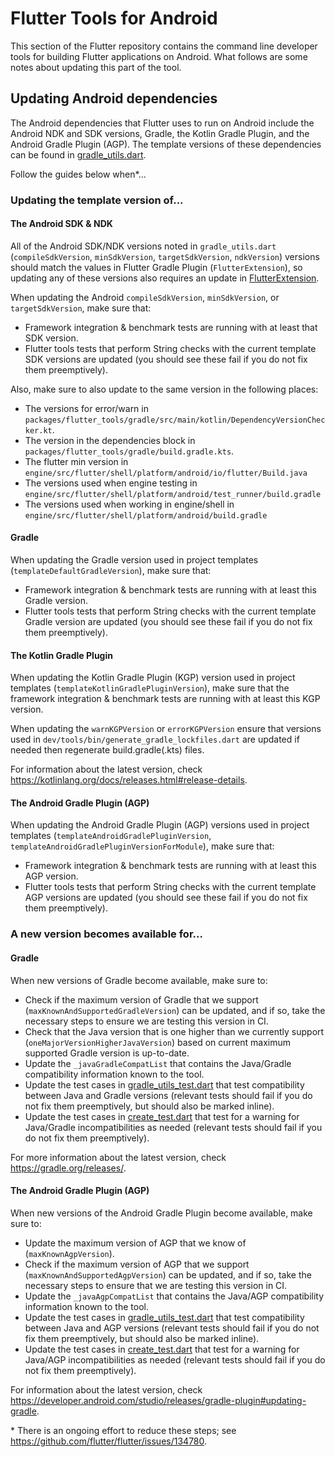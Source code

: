 # Flutter Tools for Android

This section of the Flutter repository contains the command line developer tools
for building Flutter applications on Android. What follows are some notes about
updating this part of the tool.

## Updating Android dependencies
The Android dependencies that Flutter uses to run on Android
include the Android NDK and SDK versions, Gradle, the Kotlin Gradle Plugin,
and the Android Gradle Plugin (AGP). The template versions of these
dependencies can be found in [gradle_utils.dart](gradle_utils.dart).

Follow the guides below when*...

### Updating the template version of...

#### The Android SDK & NDK
All of the Android SDK/NDK versions noted in `gradle_utils.dart`
(`compileSdkVersion`, `minSdkVersion`, `targetSdkVersion`, `ndkVersion`)
versions should match the values in Flutter Gradle Plugin (`FlutterExtension`),
so updating any of these versions also requires an update in
[FlutterExtension](../../../gradle/src/main/kotlin/FlutterExtention.kt).

When updating the Android `compileSdkVersion`, `minSdkVersion`, or
`targetSdkVersion`, make sure that:
- Framework integration & benchmark tests are running with at least that SDK
version.
- Flutter tools tests that perform String checks with the current template
SDK versions are updated (you should see these fail if you do not fix them
preemptively).

Also, make sure to also update to the same version in the following places:
- The versions for error/warn in `packages/flutter_tools/gradle/src/main/kotlin/DependencyVersionChecker.kt`.
- The version in the dependencies block in `packages/flutter_tools/gradle/build.gradle.kts`.
- The flutter min version in `engine/src/flutter/shell/platform/android/io/flutter/Build.java`
- The versions used when engine testing in `engine/src/flutter/shell/platform/android/test_runner/build.gradle`
- The versions used when working in engine/shell in `engine/src/flutter/shell/platform/android/build.gradle`

#### Gradle
When updating the Gradle version used in project templates
(`templateDefaultGradleVersion`), make sure that:
- Framework integration & benchmark tests are running with at least this Gradle
version.
- Flutter tools tests that perform String checks with the current template
Gradle version are updated (you should see these fail if you do not fix them
preemptively).

#### The Kotlin Gradle Plugin
When updating the Kotlin Gradle Plugin (KGP) version used in project templates
(`templateKotlinGradlePluginVersion`), make sure that the framework integration
& benchmark tests are running with at least this KGP version.

When updating the `warnKGPVersion` or `errorKGPVersion` ensure that versions used in
`dev/tools/bin/generate_gradle_lockfiles.dart` are updated if needed then regenerate
build.gradle(.kts) files.

For information about the latest version, check https://kotlinlang.org/docs/releases.html#release-details.

#### The Android Gradle Plugin (AGP)
When updating the Android Gradle Plugin (AGP) versions used in project templates
(`templateAndroidGradlePluginVersion`, `templateAndroidGradlePluginVersionForModule`),
make sure that:
- Framework integration & benchmark tests are running with at least this AGP
version.
- Flutter tools tests that perform String checks with the current template
AGP versions are updated (you should see these fail if you do not fix them
preemptively).

### A new version becomes available for...

#### Gradle
When new versions of Gradle become available, make sure to:
- Check if the maximum version of Gradle that we support
(`maxKnownAndSupportedGradleVersion`) can be updated, and if so, take the
necessary steps to ensure we are testing this version in CI.
- Check that the Java version that is one higher than we currently support
(`oneMajorVersionHigherJavaVersion`) based on current maximum supported
Gradle version is up-to-date.
- Update the `_javaGradleCompatList` that contains the Java/Gradle
compatibility information known to the tool.
- Update the test cases in [gradle_utils_test.dart](../../..test/general.shard/android/gradle_utils_test.dart) that test compatibility between Java and Gradle versions
(relevant tests should fail if you do not fix them preemptively, but should also
be marked inline).
- Update the test cases in [create_test.dart](../../../test/commands.shard/permeable/create_test.dart) that test for a warning for Java/Gradle incompatibilities as needed
(relevant tests should fail if you do not fix them preemptively).

For more information about the latest version, check https://gradle.org/releases/.

#### The Android Gradle Plugin (AGP)
When new versions of the Android Gradle Plugin become available, make sure to:
- Update the maximum version of AGP that we know of (`maxKnownAgpVersion`).
- Check if the maximum version of AGP that we support
(`maxKnownAndSupportedAgpVersion`) can be updated, and if so, take the necessary
steps to ensure that we are testing this version in CI.
- Update the `_javaAgpCompatList` that contains the Java/AGP compatibility
information known to the tool.
- Update the test cases in [gradle_utils_test.dart](../../..test/general.shard/android/gradle_utils_test.dart) that test compatibility between Java and AGP versions
(relevant tests should fail if you do not fix them preemptively, but should also
be marked inline).
- Update the test cases in [create_test.dart](../../../test/commands.shard/permeable/create_test.dart) that test for a warning for Java/AGP incompatibilities as needed
(relevant tests should fail if you do not fix them preemptively).

For information about the latest version, check https://developer.android.com/studio/releases/gradle-plugin#updating-gradle.

\* There is an ongoing effort to reduce these steps; see https://github.com/flutter/flutter/issues/134780.
